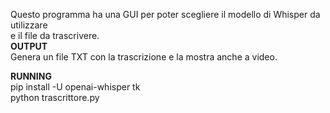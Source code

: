 Questo programma ha una GUI per poter scegliere il modello di Whisper da utilizzare  
e il file da trascrivere.  
**OUTPUT**  
Genera un file TXT con la trascrizione e la mostra anche a video.

**RUNNING**    
pip install -U openai-whisper tk  
python trascrittore.py  
